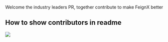 Welcome the industry leaders PR, together contribute to make FeignX better

## How to show contributors in readme

<a href="https://github.com/用户名/项目名/graphs/contributors">
  <img src="https://contrib.rocks/image?repo=用户名/项目名" />
</a>
